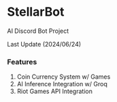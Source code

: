 # StellarBot

AI Discord Bot Project

Last Update (2024/06/24)

### Features

1. Coin Currency System w/ Games
2. AI Inference Integration w/ Groq
3. Riot Games API Integration
